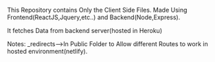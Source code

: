 This Repository contains Only the Client Side Files.
Made Using Frontend(ReactJS,Jquery,etc..) and 
Backend(Node,Express).

It fetches Data from backend server(hosted in Heroku)


Notes:
_redirects-->In Public Folder to Allow different Routes
to work in hosted environment(netlify).
